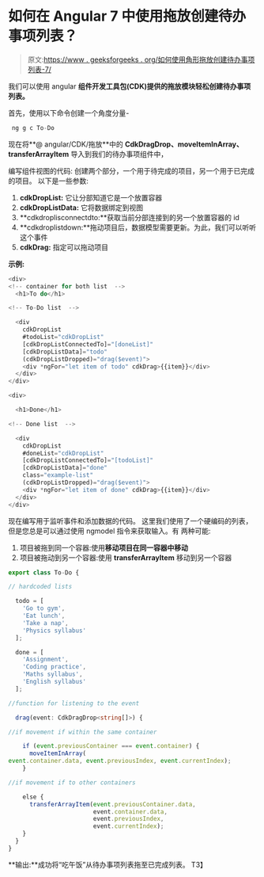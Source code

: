 # 如何在 Angular 7 中使用拖放创建待办事项列表？

> 原文:[https://www . geeksforgeeks . org/如何使用角形拖放创建待办事项列表-7/](https://www.geeksforgeeks.org/how-to-create-a-to-do-list-using-drag-and-drop-in-angular-7/)

我们可以使用 angular **组件开发工具包(CDK)提供的拖放模块轻松创建待办事项列表。**

首先，使用以下命令创建一个角度分量-

```ts
 ng g c To-Do 
```

现在将**@ angular/CDK/拖放**中的 **CdkDragDrop、moveItemInArray、transferArrayItem** 导入到我们的待办事项组件中，

编写组件视图的代码:
创建两个部分，一个用于待完成的项目，另一个用于已完成的项目。
以下是一些参数:

1.  **cdkDropList:** 它让分部知道它是一个放置容器
2.  **cdkDropListData:** 它将数据绑定到视图
3.  **cdkdroplisconnectdto:**获取当前分部连接到的另一个放置容器的 id
4.  **cdkdroplistdown:**拖动项目后，数据模型需要更新。为此，我们可以听听这个事件
5.  **cdkDrag:** 指定可以拖动项目

**示例:**

```ts
<div>
<!-- container for both list  -->
  <h1>To do</h1>

<!-- To-Do list  -->

  <div
    cdkDropList
    #todoList="cdkDropList"
    [cdkDropListConnectedTo]="[doneList]"
    [cdkDropListData]="todo"
    (cdkDropListDropped)="drag($event)">
    <div *ngFor="let item of todo" cdkDrag>{{item}}</div>
  </div>
</div>

<div>

  <h1>Done</h1>

<!-- Done list  -->

  <div
    cdkDropList
    #doneList="cdkDropList"
    [cdkDropListConnectedTo]="[todoList]"
    [cdkDropListData]="done"
    class="example-list"
    (cdkDropListDropped)="drag($event)">
    <div *ngFor="let item of done" cdkDrag>{{item}}</div>
  </div>
</div>
```

现在编写用于监听事件和添加数据的代码。
这里我们使用了一个硬编码的列表，但是您总是可以通过使用 ngmodel 指令来获取输入。有
两种可能:

1.  项目被拖到同一个容器:使用**移动项目在同一容器中移动**
2.  项目被拖动到另一个容器:使用 **transferArrayItem** 移动到另一个容器

```ts
export class To-Do {

// hardcoded lists

  todo = [
    'Go to gym',
    'Eat lunch',
    'Take a nap',
    'Physics syllabus'
  ];

  done = [
    'Assignment',
    'Coding practice',
    'Maths syllabus',
    'English syllabus'
  ];

//function for listening to the event

  drag(event: CdkDragDrop<string[]>) {

//if movement if within the same container

    if (event.previousContainer === event.container) {
      moveItemInArray(
event.container.data, event.previousIndex, event.currentIndex);
    } 

//if movement if to other containers

    else {
      transferArrayItem(event.previousContainer.data,
                        event.container.data,
                        event.previousIndex,
                        event.currentIndex);
    }
  }
}
```

**输出:**成功将“吃午饭”从待办事项列表拖至已完成列表。
T3】